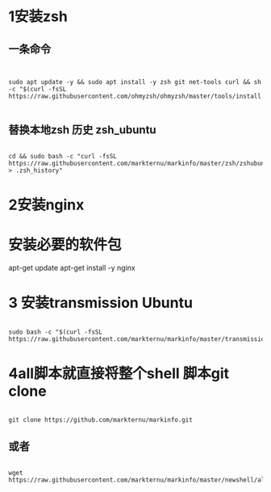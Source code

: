 # 1安装zsh
## 一条命令

```


sudo apt update -y && sudo apt install -y zsh git net-tools curl && sh -c "$(curl -fsSL https://raw.githubusercontent.com/ohmyzsh/ohmyzsh/master/tools/install.sh)"


```


## 替换本地zsh 历史 zsh_ubuntu

```

cd && sudo bash -c "curl -fsSL https://raw.githubusercontent.com/markternu/markinfo/master/zsh/zshubuntu > .zsh_history"

```

# 2安装nginx
# 安装必要的软件包
apt-get update
apt-get install -y nginx 




# 3 安装transmission Ubuntu

```

sudo bash -c "$(curl -fsSL https://raw.githubusercontent.com/markternu/markinfo/master/transmission/ubuntu_transmission.sh)"

```


# 4all脚本就直接将整个shell 脚本git clone


```

git clone https://github.com/markternu/markinfo.git

```


## 或者

```

wget https://raw.githubusercontent.com/markternu/markinfo/master/newshell/all.sh)"

```
